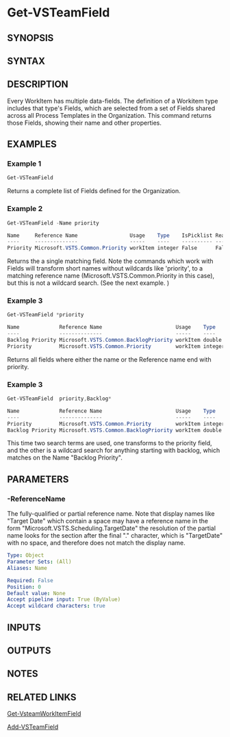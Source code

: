 <!-- #include "./common/header.md" -->

# Get-VSTeamField

## SYNOPSIS

<!-- #include "./synopsis/Get-VSTeamField.md -->

## SYNTAX

## DESCRIPTION
Every WorkItem has multiple data-fields. The definition of a Workitem type includes that type's Fields, which are selected from a set of Fields shared across all Process Templates in the Organization. This command returns those Fields, showing their name and other properties.

## EXAMPLES

### Example 1
```powershell
Get-VSTeamField
```

Returns a complete list of Fields defined for the Organization.

### Example 2
```powershell
Get-VSTeamField -Name priority

Name     Reference Name                 Usage    Type    IsPicklist Read Only Description
----     --------------                 -----    ----    ---------- --------- -----------
Priority Microsoft.VSTS.Common.Priority workItem integer False      False     Business importance. 1=must fix; 4=unimportant.
```

Returns the a single matching field. Note the commands which work with Fields will transform short names without wildcards like 'priority', to a matching reference name (Microsoft.VSTS.Common.Priority in this case), but this is not a wildcard search. (See the next example. )

### Example 3
```powershell
Get-VSTeamField *priority

Name             Reference Name                        Usage    Type    IsPicklist Read Only Description
----             --------------                        -----    ----    ---------- --------- -----------
Backlog Priority Microsoft.VSTS.Common.BacklogPriority workItem double  False      False
Priority         Microsoft.VSTS.Common.Priority        workItem integer False      False     Business importance. 1=must fix; 4=unimportant.
```

Returns all fields where either the name or the Reference name end with priority. 
 
### Example 3
```powershell
Get-VSTeamField  priority,Backlog*

Name             Reference Name                        Usage    Type    IsPicklist Read Only Description
----             --------------                        -----    ----    ---------- --------- -----------
Priority         Microsoft.VSTS.Common.Priority        workItem integer False      False     Business importance. 1=must fix; 4=unimportant.
Backlog Priority Microsoft.VSTS.Common.BacklogPriority workItem double  False      False
```
This time two search terms are used, one transforms to the priority field, and the other is a wildcard search for anything starting with backlog, which matches on the Name "Backlog Priority". 

## PARAMETERS

### -ReferenceName
The fully-qualified or partial reference name. Note that display names like "Target Date" which contain a space may have a reference name in the form "Microsoft.VSTS.Scheduling.TargetDate" the resolution of the partial name looks for the section after the final "." character, which is "TargetDate" with no space, and therefore does not match the display name.

```yaml
Type: Object
Parameter Sets: (All)
Aliases: Name

Required: False
Position: 0
Default value: None
Accept pipeline input: True (ByValue)
Accept wildcard characters: true
```

## INPUTS

## OUTPUTS

## NOTES

## RELATED LINKS
[Get-VsteamWorkItemField](Get-VsteamWorkItemField.md)

[Add-VSTeamField](Add-VSTeamField.md)
